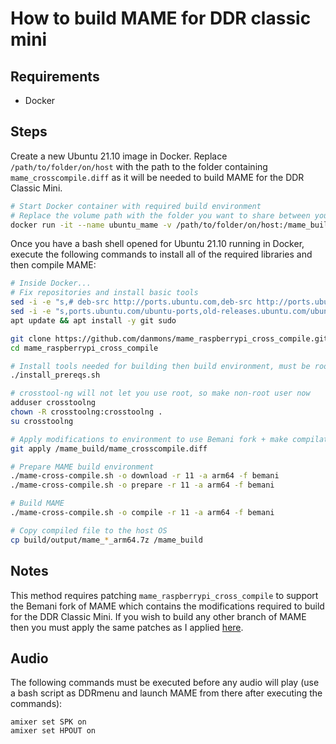 # How to build MAME for DDR classic mini

## Requirements
- Docker

## Steps
Create a new Ubuntu 21.10 image in Docker. Replace `/path/to/folder/on/host` with the path to the folder containing `mame_crosscompile.diff` as it will be needed to build MAME for the DDR Classic Mini.
```bash
# Start Docker container with required build environment
# Replace the volume path with the folder you want to share between your host and Docker
docker run -it --name ubuntu_mame -v /path/to/folder/on/host:/mame_build --privileged=true ubuntu:21.10 bash
```

Once you have a bash shell opened for Ubuntu 21.10 running in Docker, execute the following commands to install all of the required libraries and then compile MAME:
```bash
# Inside Docker...
# Fix repositories and install basic tools
sed -i -e "s,# deb-src http://ports.ubuntu.com,deb-src http://ports.ubuntu.com,g" /etc/apt/sources.list
sed -i -e "s,ports.ubuntu.com/ubuntu-ports,old-releases.ubuntu.com/ubuntu,g" /etc/apt/sources.list
apt update && apt install -y git sudo

git clone https://github.com/danmons/mame_raspberrypi_cross_compile.git
cd mame_raspberrypi_cross_compile

# Install tools needed for building then build environment, must be root
./install_prereqs.sh

# crosstool-ng will not let you use root, so make non-root user now
adduser crosstoolng
chown -R crosstoolng:crosstoolng .
su crosstoolng

# Apply modifications to environment to use Bemani fork + make compilation go smoother
git apply /mame_build/mame_crosscompile.diff

# Prepare MAME build environment
./mame-cross-compile.sh -o download -r 11 -a arm64 -f bemani
./mame-cross-compile.sh -o prepare -r 11 -a arm64 -f bemani

# Build MAME
./mame-cross-compile.sh -o compile -r 11 -a arm64 -f bemani

# Copy compiled file to the host OS
cp build/output/mame_*_arm64.7z /mame_build
```

## Notes
This method requires patching `mame_raspberrypi_cross_compile` to support the Bemani fork of MAME which contains the modifications required to build for the DDR Classic Mini. If you wish to build any other branch of MAME then you must apply the same patches as I applied [here](https://github.com/987123879113/mame/commit/9a2b312caa3df990faa49bb7a8afd16cfd814a6b.patch).

## Audio
The following commands must be executed before any audio will play (use a bash script as DDRmenu and launch MAME from there after executing the commands):
```
amixer set SPK on
amixer set HPOUT on
```